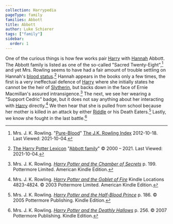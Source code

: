 ```yaml
---
collection: Harrypedia
pageType: family
families: Abbott
title: Abbott
author: Luke Schierer
tags: ["family"]
sidebar:
  order: 1
---
```


One of the curious things is how few works pair [Harry] with [Hannah]
Abbott. The Abbott family is listed as one of the so-called "Sacred
Twenty-Eight",[^211004-10] and yet Mrs. Rowling seems to have had a fair
amount of trouble settling on Hannah's [blood status][Class_and_Blood].[^211004-11] Hannah appears in the books only a few times, the first is
a very ineffectual defence of [Harry] where she initially states he
cannot be the heir of [Slytherin], but backs down in the face of Ernie Macmillan's assured intransigence.[^211004-12] The next, we see her
wearing a "Support Cedric" badge, but it does not say anything about her
interacting with [Harry] directly.[^211004-13] We then hear that she is
pulled from school because her mother is killed in an attack by either
[Riddle] or his Death Eaters.[^211004-14] Lastly, we know she fought in the last battle.[^211004-15]

[Hannah]: ./hannah/
[Riddle]: ../riddle/tom_marvolo/
[Class_and_Blood]: ../../culture/class_and_blood/
[Harry]: /harrypedia/people/potter/harry_james/
[Slytherin]: ../slytherin/salazar/

[^211004-15]:
    Mrs. J. K. Rowling.
    _[Harry Potter and the Deathly Hallows](https://www.goodreads.com/book/show/136251.Harry_Potter_and_the_Deathly_Hallows)_
    p. 256. © 2007 Pottermore Publishing. Kindle Edition.

[^211004-14]:
    Mrs. J. K. Rowling.
    _[Harry Potter and the Half-Blood Prince](https://www.goodreads.com/book/show/1.Harry_Potter_and_the_Half_Blood_Prince)_
    p. 186. © 2005 Pottermore Publishing. Kindle Edition.

[^211004-13]:
    Mrs. J. K. Rowling.
    _[Harry Potter and the Goblet of Fire](https://www.goodreads.com/book/show/6.Harry_Potter_and_the_Goblet_of_Fire)_
    Kindle Locations 4823-4824. © 2003 Pottermore Limited. American Kindle Edition.

[^211004-12]:
    Mrs. J. K. Rowling.
    _[Harry Potter and the Chamber of Secrets](https://www.goodreads.com/book/show/15881.Harry_Potter_and_the_Chamber_of_Secrets)_
    p. 199. Pottermore Limited. American Kindle Edition.

[^211004-11]:
    [The Harry Potter Lexicon](https://www.hp-lexicon.org/)
    "[Abbott family](https://www.hp-lexicon.org/character/abbott-family/)"
    © 2000 – 2021. Last Viewed: 2021-10-04.

[^211004-10]:
    Mrs. J. K. Rowling.
    "[Pure-Blood](https://www.rowlingindex.org/work/pmpbl/)"
    [The J.K. Rowling Index](https://www.rowlingindex.org)
    2012-10-18. Last Viewed: 2021-10-04.
